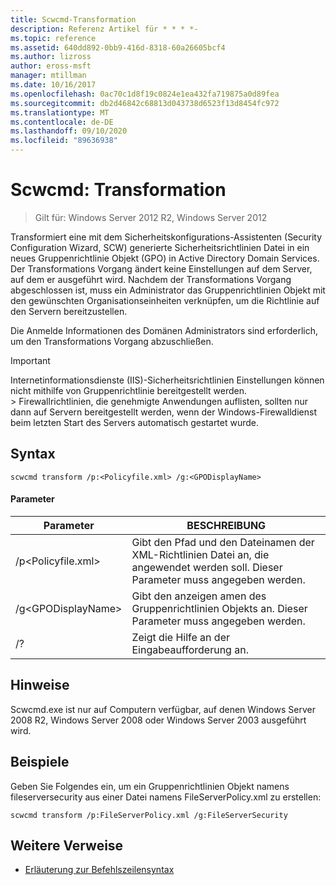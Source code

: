 ```yaml
---
title: Scwcmd-Transformation
description: Referenz Artikel für * * * *-
ms.topic: reference
ms.assetid: 640dd892-0bb9-416d-8318-60a26605bcf4
ms.author: lizross
author: eross-msft
manager: mtillman
ms.date: 10/16/2017
ms.openlocfilehash: 0ac70c1d8f19c0824e1ea432fa719875a0d89fea
ms.sourcegitcommit: db2d46842c68813d043738d6523f13d8454fc972
ms.translationtype: MT
ms.contentlocale: de-DE
ms.lasthandoff: 09/10/2020
ms.locfileid: "89636938"
---
```

# <a name="scwcmd-transform"></a>Scwcmd: Transformation

> Gilt für: Windows Server 2012 R2, Windows Server 2012

Transformiert eine mit dem Sicherheitskonfigurations-Assistenten (Security Configuration Wizard, SCW) generierte Sicherheitsrichtlinien Datei in ein neues Gruppenrichtlinie Objekt (GPO) in Active Directory Domain Services. Der Transformations Vorgang ändert keine Einstellungen auf dem Server, auf dem er ausgeführt wird. Nachdem der Transformations Vorgang abgeschlossen ist, muss ein Administrator das Gruppenrichtlinien Objekt mit den gewünschten Organisationseinheiten verknüpfen, um die Richtlinie auf den Servern bereitzustellen.

Die Anmelde Informationen des Domänen Administrators sind erforderlich, um den Transformations Vorgang abzuschließen.

> [!IMPORTANT]
> Internetinformationsdienste (IIS)-Sicherheitsrichtlinien Einstellungen können nicht mithilfe von Gruppenrichtlinie bereitgestellt werden.</br>> Firewallrichtlinien, die genehmigte Anwendungen auflisten, sollten nur dann auf Servern bereitgestellt werden, wenn der Windows-Firewalldienst beim letzten Start des Servers automatisch gestartet wurde.



## <a name="syntax"></a>Syntax

```
scwcmd transform /p:<Policyfile.xml> /g:<GPODisplayName>
```

#### <a name="parameters"></a>Parameter

|Parameter|BESCHREIBUNG|
|---------|-----------|
|/p\<Policyfile.xml>|Gibt den Pfad und den Dateinamen der XML-Richtlinien Datei an, die angewendet werden soll. Dieser Parameter muss angegeben werden.|
|/g\<GPODisplayName>|Gibt den anzeigen amen des Gruppenrichtlinien Objekts an. Dieser Parameter muss angegeben werden.|
|/?|Zeigt die Hilfe an der Eingabeaufforderung an.|

## <a name="remarks"></a>Hinweise

Scwcmd.exe ist nur auf Computern verfügbar, auf denen Windows Server 2008 R2, Windows Server 2008 oder Windows Server 2003 ausgeführt wird.

## <a name="examples"></a>Beispiele

Geben Sie Folgendes ein, um ein Gruppenrichtlinien Objekt namens fileserversecurity aus einer Datei namens FileServerPolicy.xml zu erstellen:
```
scwcmd transform /p:FileServerPolicy.xml /g:FileServerSecurity
```

## <a name="additional-references"></a>Weitere Verweise

- [Erläuterung zur Befehlszeilensyntax](command-line-syntax-key.md)